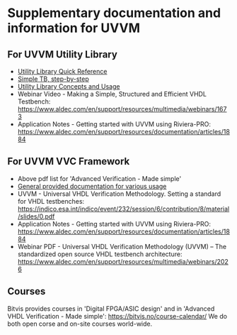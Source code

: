 # Supplementary documentation and information for UVVM

## For UVVM Utility Library
* [Utility Library Quick Reference](./../uvvm_util/doc/util_quick_ref.pdf)
* [Simple TB, step-by-step](./../uvvm_util/doc/Simple_TB_step_by_step.pps)
* [Utility Library Concepts and Usage](./../uvvm_util/doc/UVVM_Utility_Library_Concepts_and_Usage.pps)
* Webinar Video - Making a Simple, Structured and Efficient VHDL Testbench: https://www.aldec.com/en/support/resources/multimedia/webinars/1673
* Application Notes - Getting started with UVVM using Riviera-PRO: https://www.aldec.com/en/support/resources/documentation/articles/1884


## For UVVM VVC Framework
* Above pdf list for 'Advanced Verification - Made simple'
* [General provided documentation for various usage](./../uvvm_vvc_framework/doc)
* UVVM - Universal VHDL Verification Methodology. Setting a standard for VHDL testbenches: https://indico.esa.int/indico/event/232/session/6/contribution/8/material/slides/0.pdf
* Application Notes - Getting started with UVVM using Riviera-PRO: https://www.aldec.com/en/support/resources/documentation/articles/1884
* Webinar PDF - Universal VHDL Verification Methodology (UVVM) – The standardized open source VHDL testbench architecture: https://www.aldec.com/en/support/resources/multimedia/webinars/2026


## Courses
Bitvis provides courses in 'Digital FPGA/ASIC design' and in 'Advanced VHDL Verification - Made simple':
https://bitvis.no/course-calendar/
We do both open corse and on-site courses world-wide.
